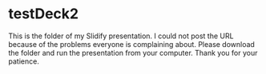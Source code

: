 testDeck2
========

This is the folder of my Slidify presentation.
I could not post the URL because of the problems everyone is complaining about. Please download the folder and run the presentation from your computer.
Thank you for your patience.
